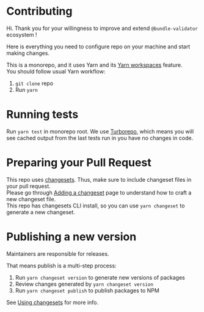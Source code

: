 # Contributing

Hi. Thank you for your willingness to improve and extend `@bundle-validator` ecosystem !

Here is everything you need to configure repo on your machine and start making changes.

This is a monorepo, and it uses Yarn and its [Yarn workspaces](https://yarnpkg.com/features/workspaces) feature.  
You should follow usual Yarn workflow:

1. `git clone` repo
2. Run `yarn`

# Running tests

Run `yarn test` in monorepo root. We use [Turborepo](https://turborepo.org/), which means you will see cached output from the last tests run in you have no changes in code.

# Preparing your Pull Request

This repo uses [changesets](https://github.com/changesets/changesets). Thus, make sure to include changeset files in your pull request.  
Please go through [Adding a changeset](https://github.com/changesets/changesets/blob/main/docs/adding-a-changeset.md) page to understand how to craft a new changeset file.  
This repo has changesets CLI install, so you can use `yarn changeset` to generate a new changeset.

# Publishing a new version

Maintainers are responsible for releases.

That means publish is a multi-step process:

1. Run `yarn changeset version` to generate new versions of packages
2. Review changes generated by `yarn changeset version`
3. Run `yarn changeset publish` to publish packages to NPM

See [Using changesets](https://github.com/changesets/changesets/blob/main/docs/intro-to-using-changesets.md#using-changesets) for more info.
